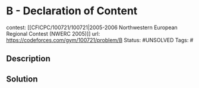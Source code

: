 # B - Declaration of Content

contest: [[CFICPC/100721/100721|2005-2006 Northwestern European Regional Contest (NWERC 2005)]]
url: https://codeforces.com/gym/100721/problem/B
Status: #UNSOLVED
Tags: #

## Description

## Solution

